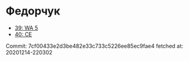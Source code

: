 # Федорчук
- [39: WA 5](39.md)
- [40: CE](40.md)

Commit: 7cf00433e2d3be482e33c733c5226ee85ec9fae4
 fetched at: 20201214-220302
